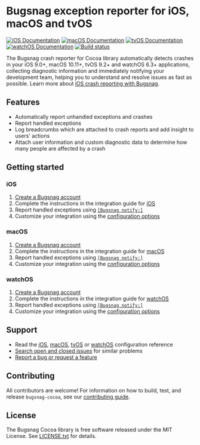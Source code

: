 # Bugsnag exception reporter for iOS, macOS and tvOS
[![iOS Documentation](https://img.shields.io/badge/ios_documentation-latest-blue.svg)](https://docs.bugsnag.com/platforms/ios/)
[![macOS Documentation](https://img.shields.io/badge/macos_documentation-latest-blue.svg)](https://docs.bugsnag.com/platforms/macos/)
[![tvOS Documentation](https://img.shields.io/badge/tvos_documentation-latest-blue.svg)](https://docs.bugsnag.com/platforms/tvos/)
[![watchOS Documentation](https://img.shields.io/badge/watchos_documentation-latest-blue.svg)](https://docs.bugsnag.com/platforms/watchos/)
[![Build status](https://badge.buildkite.com/bc15523ca2dc56d1a9fd61a1c0e93b99adba62f229a1c3379b.svg?branch=master)](https://buildkite.com/bugsnag/bugsnag-cocoa)

The Bugsnag crash reporter for Cocoa library automatically detects crashes in your iOS 9.0+, macOS 10.11+, tvOS 9.2+ and watchOS 6.3+ applications, collecting diagnostic information and immediately notifying your development team, helping you to understand and resolve issues as fast as possible. Learn more about [iOS crash reporting with Bugsnag](https://www.bugsnag.com/platforms/ios-crash-reporting/).

## Features

* Automatically report unhandled exceptions and crashes
* Report handled exceptions
* Log breadcrumbs which are attached to crash reports and add insight to users' actions
* Attach user information and custom diagnostic data to determine how many people are affected by a crash


## Getting started

### iOS

1. [Create a Bugsnag account](https://bugsnag.com)
1. Complete the instructions in the integration guide for [iOS](https://docs.bugsnag.com/platforms/ios/)
1. Report handled exceptions using [`[Bugsnag notify:]`](https://docs.bugsnag.com/platforms/ios/reporting-handled-exceptions/)
1. Customize your integration using the [configuration options](https://docs.bugsnag.com/platforms/ios/configuration-options/)

### macOS

1. [Create a Bugsnag account](https://bugsnag.com)
1. Complete the instructions in the integration guide for [macOS](https://docs.bugsnag.com/platforms/macos/)
1. Report handled exceptions using [`[Bugsnag notify:]`](https://docs.bugsnag.com/platforms/macos/reporting-handled-exceptions/)
1. Customize your integration using the [configuration options](https://docs.bugsnag.com/platforms/macos/configuration-options/)

### watchOS

1. [Create a Bugsnag account](https://bugsnag.com)
1. Complete the instructions in the integration guide for [watchOS](https://docs.bugsnag.com/platforms/watchos/)
1. Report handled exceptions using [`[Bugsnag notify:]`](https://docs.bugsnag.com/platforms/watchos/reporting-handled-exceptions/)
1. Customize your integration using the [configuration options](https://docs.bugsnag.com/platforms/watchos/configuration-options/)

## Support

* Read the [iOS](https://docs.bugsnag.com/platforms/ios/configuration-options), [macOS](https://docs.bugsnag.com/platforms/macos/configuration-options), [tvOS](https://docs.bugsnag.com/platforms/tvos/configuration-options) or [watchOS](https://docs.bugsnag.com/platforms/watchos/configuration-options) configuration reference
* [Search open and closed issues](https://github.com/bugsnag/bugsnag-cocoa/issues?utf8=✓&q=is%3Aissue) for similar problems
* [Report a bug or request a feature](https://github.com/bugsnag/bugsnag-cocoa/issues/new)


## Contributing

All contributors are welcome! For information on how to build, test,
and release `bugsnag-cocoa`, see our
[contributing guide](https://github.com/bugsnag/bugsnag-cocoa/blob/master/CONTRIBUTING.md).


## License

The Bugsnag Cocoa library is free software released under the MIT License.
See [LICENSE.txt](https://github.com/bugsnag/bugsnag-cocoa/blob/master/LICENSE.txt)
for details.
